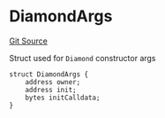 # DiamondArgs
[Git Source](https://github.com/ubiquity/ubiquity-dollar/blob/8e774eecb089180805d9583f0e7776529582e747/src/dollar/Diamond.sol)

Struct used for `Diamond` constructor args


```solidity
struct DiamondArgs {
    address owner;
    address init;
    bytes initCalldata;
}
```

